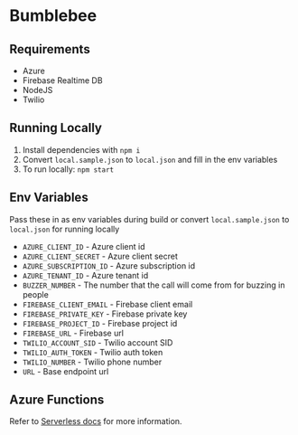 # Bumblebee

## Requirements

- Azure
- Firebase Realtime DB
- NodeJS
- Twilio

## Running Locally

1. Install dependencies with `npm i`
1. Convert `local.sample.json` to `local.json` and fill in the env variables
1. To run locally: `npm start`

## Env Variables

Pass these in as env variables during build or convert `local.sample.json` to `local.json` for running locally

- `AZURE_CLIENT_ID` - Azure client id
- `AZURE_CLIENT_SECRET` - Azure client secret
- `AZURE_SUBSCRIPTION_ID` - Azure subscription id
- `AZURE_TENANT_ID` - Azure tenant id
- `BUZZER_NUMBER` - The number that the call will come from for buzzing in people
- `FIREBASE_CLIENT_EMAIL` - Firebase client email
- `FIREBASE_PRIVATE_KEY` - Firebase private key
- `FIREBASE_PROJECT_ID` - Firebase project id
- `FIREBASE_URL` - Firebase url
- `TWILIO_ACCOUNT_SID` - Twilio account SID
- `TWILIO_AUTH_TOKEN` - Twilio auth token
- `TWILIO_NUMBER` - Twilio phone number
- `URL` - Base endpoint url

## Azure Functions

Refer to [Serverless docs](https://serverless.com/framework/docs/providers/azure/guide/intro/) for more information.
